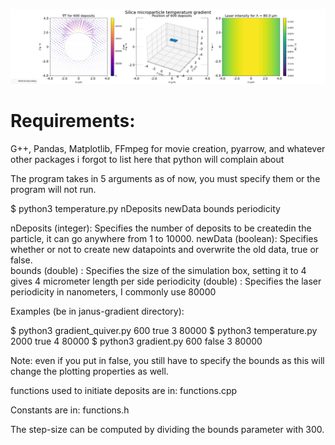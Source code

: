 
![alt text](https://raw.githubusercontent.com/Pwhsky/active-matter-thesis/main/janus-gradient/figures/quiver3.png?raw=true)

# Requirements:
G++, Pandas, Matplotlib, FFmpeg for movie creation, pyarrow, and whatever other packages i forgot to list here that python will complain about


The program takes in 5 arguments as of now, you must specify them or the program will not run.

  $ python3 temperature.py nDeposits newData bounds periodicity

  nDeposits   (integer): Specifies the number of deposits to be createdin the particle, it can go anywhere from 1 to 10000.
  newData     (boolean): Specifies whether or not to create new datapoints and overwrite the old data, true or false.    
  bounds      (double) : Specifies the size of the simulation box, setting it to 4 gives 4 micrometer length per side
  periodicity (double) : Specifies the laser periodicity in nanometers, I commonly use 80000





Examples (be in janus-gradient directory):

  $ python3 gradient_quiver.py 600 true 3 80000
  $ python3 temperature.py 2000 true 4 80000
  $ python3 gradient.py 600 false 3 80000

Note: even if you put in false, you still have to specify the bounds as this will change the plotting properties as well.

functions used to initiate deposits are in:
functions.cpp

Constants are in:
functions.h


The step-size can be computed by dividing the bounds parameter with 300.

